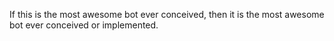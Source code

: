 If this is the most awesome bot ever conceived,
then it is the most awesome bot ever conceived or implemented.
